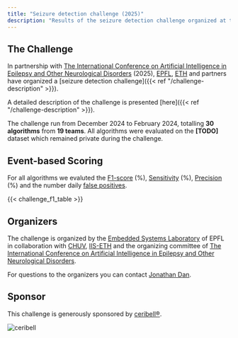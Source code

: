 ```yaml
---
title: "Seizure detection challenge (2025)"
description: "Results of the seizure detection challenge organized at the AI in Epilepsy and Neurological disorders in March 2025."
---
```


## The Challenge

In partnership with [The International Conference on Artificial Intelligence in Epilepsy and Other Neurological Disorders](https://www.aiepilepsy-neuro.com/) (2025), [EPFL](https://www.epfl.ch/labs/esl/), [ETH](https://iis.ee.ethz.ch/) and partners have organized a [seizure detection challenge]({{< ref "/challenge-description" >}}).

A detailed description of the challenge is presented [here]({{< ref "/challenge-description" >}}).

The challenge run from December 2024 to February 2024, totalling **30 algorithms** from **19 teams**. All algorithms were evaluated on the **[TODO]** dataset which remained private during the challenge. 

## Event-based Scoring
For all algorithms we evaluted the [F1-score](https://en.wikipedia.org/wiki/F-score) (%), [Sensitivity](https://en.wikipedia.org/wiki/Sensitivity_and_specificity) (%), [Precision](https://en.wikipedia.org/wiki/Precision_and_recall) (%) and the number daily [false positives](https://en.wikipedia.org/wiki/False_positives_and_false_negatives).

{{< challenge_f1_table >}}

## Organizers

The challenge is organized by the [Embedded Systems Laboratory](https://www.epfl.ch/labs/esl/) of EPFL in collaboration with [CHUV](https://www.chuv.ch/fr/neurologie/nlg-home), [IIS-ETH](https://iis.ee.ethz.ch/) and the organizing committee of [The International Conference on Artificial Intelligence in Epilepsy and Other Neurological Disorders](https://www.aiepilepsy-neuro.com/).

For questions to the organizers you can contact [Jonathan Dan](https://people.epfl.ch/jonathan.dan/?lang=en).

## Sponsor

This challenge is generously sponsored by [ceribell®](https://ceribell.com/).

![ceribell](https://ceribell.com/wp-content/uploads/2024/09/Ceribell-clarity-when-its-critical-grey.png)
